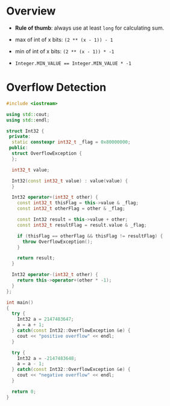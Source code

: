 # Overview

- **Rule of thumb**: always use at least `long` for calculating sum.

- max of int of x bits: `(2 ** (x - 1)) - 1`
- min of int of x bits: `(2 ** (x - 1)) * -1`
- `Integer.MIN_VALUE == Integer.MIN_VALUE * -1`

# Overflow Detection

```cpp
#include <iostream>

using std::cout;
using std::endl;

struct Int32 {
 private:
  static constexpr int32_t _flag = 0x80000000;
 public:
  struct OverflowException {
  };

  int32_t value;

  Int32(const int32_t value) : value(value) {
  }

  Int32 operator+(int32_t other) {
    const int32_t thisFlag = this->value & _flag;
    const int32_t otherFlag = other & _flag;

    const Int32 result = this->value + other;
    const int32_t resultFlag = result.value & _flag;

    if (thisFlag == otherFlag && thisFlag != resultFlag) {
      throw OverflowException();
    }

    return result;
  }

  Int32 operator-(int32_t other) {
    return this->operator+(other * -1);
  }
};

int main()
{
  try {
    Int32 a = 2147483647;
    a = a + 1;
  } catch(const Int32::OverflowException &e) {
    cout << "positive overflow" << endl;
  }

  try {
    Int32 a = -2147483648;
    a = a - 1;
  } catch(const Int32::OverflowException &e) {
    cout << "negative overflow" << endl;
  }

  return 0;
}
```
